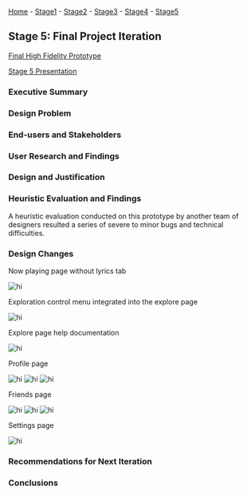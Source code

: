 ﻿[Home](https://colinauyeng.github.io/CPSC-481--MusicSurf/) - [Stage1](https://colinauyeng.github.io/CPSC-481--MusicSurf/Stage1) - [Stage2](https://colinauyeng.github.io/CPSC-481--MusicSurf/Stage2) - [Stage3](https://colinauyeng.github.io/CPSC-481--MusicSurf/Stage3) - [Stage4](https://colinauyeng.github.io/CPSC-481--MusicSurf/Stage4) - [Stage5](https://colinauyeng.github.io/CPSC-481--MusicSurf/Stage5)  
## Stage 5: Final Project Iteration

[Final High Fidelity Prototype](https://drive.google.com/file/d/1YGWRNDLZexqBZQJFfyZv6C5ae9IFz7nT/view?usp=sharing)

[Stage 5 Presentation](https://docs.google.com/presentation/d/1r_z5hTgDfi-9M7GlhujWok-vSH9DAdP3jtr8uc9FcOg/edit?usp=sharing)

### Executive Summary


### Design Problem


### End-users and Stakeholders


### User Research and Findings


### Design and Justification 


### Heuristic Evaluation and Findings
A heuristic evaluation conducted on this prototype by another team of designers resulted a series of severe to minor bugs and technical difficulties.  

### Design Changes
Now playing page without lyrics tab

<img src="nowplaying.PNG" alt="hi" class="inline"/>

Exploration control menu integrated into the explore page

<img src="explorecontrol.PNG" alt="hi" class="inline"/>

Explore page help documentation

<img src="explorehelp.PNG" alt="hi" class="inline"/>

Profile page

<img src="profile1.PNG" alt="hi" class="inline"/>
<img src="profile2.PNG" alt="hi" class="inline"/>
<img src="profile3.PNG" alt="hi" class="inline"/>

Friends page

<img src="friends1.PNG" alt="hi" class="inline"/>
<img src="friends3.PNG" alt="hi" class="inline"/>
<img src="friends4.PNG" alt="hi" class="inline"/>

Settings page

<img src="settings.PNG" alt="hi" class="inline"/>

### Recommendations for Next Iteration


### Conclusions

